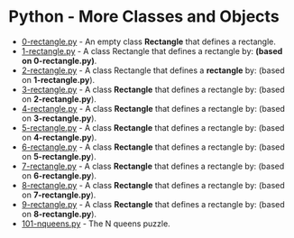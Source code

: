 # Python - More Classes and Objects

- [0-rectangle.py](https://github.com/CharlesMariga/alx-higher_level_programming/blob/main/0x08-python-more_classes/0-rectangle.py) - An empty class **Rectangle** that defines a rectangle.
- [1-rectangle.py](https://github.com/CharlesMariga/alx-higher_level_programming/blob/main/0x08-python-more_classes/1-rectangle.py) - A class Rectangle that defines a rectangle by: **(based on 0-rectangle.py)**.
- [2-rectangle.py](https://github.com/CharlesMariga/alx-higher_level_programming/blob/main/0x08-python-more_classes/2-rectangle.py) - A class Rectangle that defines a **rectangle** by: (based on **1-rectangle.py**).
- [3-rectangle.py](https://github.com/CharlesMariga/alx-higher_level_programming/blob/main/0x08-python-more_classes/3-rectangle.py) - A class **Rectangle** that defines a rectangle by: (based on **2-rectangle.py**).
- [4-rectangle.py](https://github.com/CharlesMariga/alx-higher_level_programming/blob/main/0x08-python-more_classes/4-rectangle.py) - A class **Rectangle** that defines a rectangle by: (based on **3-rectangle.py**).
- [5-rectangle.py](https://github.com/CharlesMariga/alx-higher_level_programming/blob/main/0x08-python-more_classes/5-rectangle.py) - A class **Rectangle** that defines a rectangle by: (based on **4-rectangle.py**).
- [6-rectangle.py](https://github.com/CharlesMariga/alx-higher_level_programming/blob/main/0x08-python-more_classes/6-rectangle.py) - A class **Rectangle** that defines a rectangle by: (based on **5-rectangle.py**).
- [7-rectangle.py](https://github.com/CharlesMariga/alx-higher_level_programming/blob/main/0x08-python-more_classes/7-rectangle.py) - A class **Rectangle** that defines a rectangle by: (based on **6-rectangle.py**).
- [8-rectangle.py](https://github.com/CharlesMariga/alx-higher_level_programming/blob/main/0x08-python-more_classes/8-rectangle.py) - A class **Rectangle** that defines a rectangle by: (based on **7-rectangle.py**).
- [9-rectangle.py](https://github.com/CharlesMariga/alx-higher_level_programming/blob/main/0x08-python-more_classes/9-rectangle.py) - A class **Rectangle** that defines a rectangle by: (based on **8-rectangle.py**).
- [101-nqueens.py]() - The N queens puzzle.
